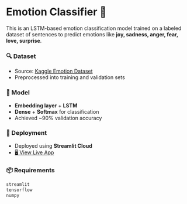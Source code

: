 # Emotion Classifier 🤖

This is an LSTM-based emotion classification model trained on a labeled dataset of sentences to predict emotions like **joy, sadness, anger, fear, love, surprise**.

### 🔍 Dataset
- Source: [Kaggle Emotion Dataset](https://www.kaggle.com/datasets/praveengovi/emotions-dataset-for-nlp)
- Preprocessed into training and validation sets

### 🧠 Model
- **Embedding layer** + **LSTM**
- **Dense** + **Softmax** for classification
- Achieved ~90% validation accuracy

### 🚀 Deployment
- Deployed using **Streamlit Cloud**
- [🖥 View Live App](https://emotionclassifier-tjayjmiugzk9qnhv7fqb3z.streamlit.app/)

### 📦 Requirements
```bash
streamlit
tensorflow
numpy
